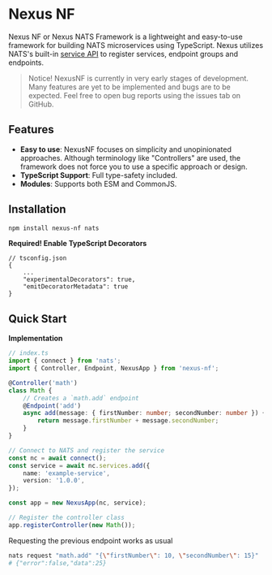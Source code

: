 # Nexus NF

Nexus NF or Nexus NATS Framework is a lightweight and easy-to-use framework for
building NATS microservices using TypeScript. Nexus utilizes NATS's built-in
[service API](https://docs.nats.io/using-nats/developer/services) to register
services, endpoint groups and endpoints.

> Notice! NexusNF is currently in very early stages of development. Many
> features are yet to be implemented and bugs are to be expected. Feel free to
> open bug reports using the issues tab on GitHub.

## Features

- **Easy to use**: NexusNF focuses on simplicity and unopinionated approaches.
  Although terminology like "Controllers" are used, the framework does not force
  you to use a specific approach or design.
- **TypeScript Support**: Full type-safety included.
- **Modules**: Supports both ESM and CommonJS.

## Installation

```bash
npm install nexus-nf nats
```

**Required! Enable TypeScript Decorators**

```jsonc
// tsconfig.json
{
    ...
    "experimentalDecorators": true,
    "emitDecoratorMetadata": true
}
```

## Quick Start

**Implementation**

```typescript
// index.ts
import { connect } from 'nats';
import { Controller, Endpoint, NexusApp } from 'nexus-nf';

@Controller('math')
class Math {
    // Creates a `math.add` endpoint
    @Endpoint('add')
    async add(message: { firstNumber: number; secondNumber: number }) {
        return message.firstNumber + message.secondNumber;
    }
}

// Connect to NATS and register the service
const nc = await connect();
const service = await nc.services.add({
    name: 'example-service',
    version: '1.0.0',
});

const app = new NexusApp(nc, service);

// Register the controller class
app.registerController(new Math());
```

Requesting the previous endpoint works as usual

```bash
nats request "math.add" "{\"firstNumber\": 10, \"secondNumber\": 15}"
# {"error":false,"data":25}
```
